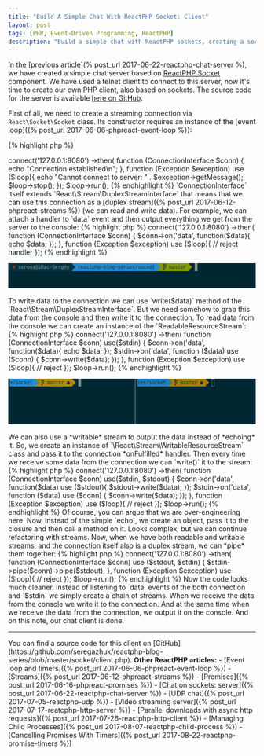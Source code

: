 ```yaml
---
title: "Build A Simple Chat With ReactPHP Socket: Client"
layout: post
tags: [PHP, Event-Driven Programming, ReactPHP]
description: "Build a simple chat with ReactPHP sockets, creating a socket client"
---
```


In the [previous article](% post_url 2017-06-22-reactphp-chat-server %), we have created a simple chat server based on [ReactPHP Socket](https://github.com/reactphp/socket) component. We have used a telnet client to connect to this server, now it's time to create our own PHP client, also based on sockets. The source code for the server is available [here on GitHub](https://github.com/seregazhuk/reactphp-blog-series/blob/master/socket/server.php).

First of all, we need to create a streaming connection via `React\Socket\Socket` class. Its constructor requires an instance of the [event loop]({% post_url 2017-06-06-phpreact-event-loop %}):

{% highlight php %}
<?php

use React\Socket\ConnectionInterface;

$loop = React\EventLoop\Factory::create();
$connector = new React\Socket\Connector($loop);
{% endhighlight %}

This class provides only a single method `connect($uri)` to connect to the server, which is listening on the specified URI. Remember that our [server]((% post_url 2017-06-22-reactphp-chat-server %)) is listening on `127.0.0.1:8080`. This method returns a [promise]({% post_url 2017-06-16-phpreact-promises %}). When this promise is fulfilled you receive an instance of the streaming connection which implements `React\Socket\ConnectionInterface`. If the promise is rejected you get an exception:

{% highlight php %}
<?php 

$loop = React\EventLoop\Factory::create();
$connector = new React\Socket\Connector($loop);

$connector
    ->connect('127.0.0.1:8080')
    ->then(
        function (ConnectionInterface $conn)  {
            echo "Connection established\n";
        },
        function (Exception $exception) use ($loop){
            echo "Cannot connect to server: " . $exception->getMessage();
            $loop->stop();
        });

$loop->run();
{% endhighlight %}

`ConnectionInterface` itself extends `React\Stream\DuplexStreamInterface` that means that we can use this connection as a [duplex stream]({% post_url 2017-06-12-phpreact-streams %}) (we can read and write data). For example, we can attach a handler to `data` event and then output everything we get from the server to the console:

{% highlight php %}
<?php 

// ...

$connector
    ->connect('127.0.0.1:8080')
    ->then(
        function (ConnectionInterface $conn)  {
            $conn->on('data', function($data){
                echo $data;
            });
        },
        function (Exception $exception) use ($loop){
            // reject handler
        });
{% endhighlight %}

<p class="">
    <img src="/assets/images/posts/reactphp/simple-chat-server-client-connect.gif" alt="cgn-edit" class="">
</p>

To write data to the connection we can use `write($data)` method of the `React\Stream\DuplexStreamInterface`. But we need somehow to grab this data from the console and then write it to the connection. To read data from the console we can create an instance of the `ReadableResourceStream`:

{% highlight php %}
<?php

$loop = React\EventLoop\Factory::create();
$stdin = new \React\Stream\ReadableResourceStream(STDIN, $loop);
{% endhighlight %}

And then attach a handler to the `data` event, so we can receive the input from the console and then write it to the connection:

{% highlight php %}
<?php

use React\Socket\ConnectionInterface;

$loop = React\EventLoop\Factory::create();
$connector = new React\Socket\Connector($loop);
$stdin = new \React\Stream\ReadableResourceStream(STDIN, $loop);

$connector
    ->connect('127.0.0.1:8080')
    ->then(
        function (ConnectionInterface $conn) use($stdin) {
            $conn->on('data', function($data){
                echo $data;
            });
            $stdin->on('data', function ($data) use ($conn) {
                $conn->write($data);
            });
        },
        function (Exception $exception) use ($loop){
            // reject 
        });

$loop->run();
{% endhighlight %}

<p class="">
    <img src="/assets/images/posts/reactphp/simple-chat-server-client-readable.gif" alt="cgn-edit" class="">
</p>

We can also use a *writable* stream to output the data instead of *echoing* it. So, we create an instance of `\React\Stream\WritableResourceStream` class and pass it to the connection *onFulfilled* handler. Then every time we receive some data from the connection we can `write()` it to the stream:

{% highlight php %}
<?php 

use React\Socket\ConnectionInterface;

$loop = React\EventLoop\Factory::create();

$connector = new React\Socket\Connector($loop);

$stdin = new \React\Stream\ReadableResourceStream(STDIN, $loop);
$stdout = new \React\Stream\WritableResourceStream(STDOUT, $loop);

$connector
    ->connect('127.0.0.1:8080')
    ->then(
        function (ConnectionInterface $conn) use($stdin, $stdout) {
            $conn->on('data', function($data) use ($stdout){
                $stdout->write($data);
            });
            
            $stdin->on('data', function ($data) use ($conn) {
                $conn->write($data);
            });
        },
        function (Exception $exception) use ($loop){
           // reject
        });

$loop->run();
{% endhighlight %}

Of course, you can argue that we are over-engineering here. Now, instead of the simple `echo`, we create an object, pass it to the closure and then call a method on it. Looks complex, but we can continue refactoring with streams. Now, when we have both readable and writable streams, and the connection itself also is a duplex stream, we can *pipe* them together:

{% highlight php %}
<?php

use React\Socket\ConnectionInterface;

$loop = React\EventLoop\Factory::create();
$connector = new React\Socket\Connector($loop);

$stdin = new \React\Stream\ReadableResourceStream(STDIN, $loop);
$stdout = new \React\Stream\WritableResourceStream(STDOUT, $loop);

$connector
    ->connect('127.0.0.1:8080')
    ->then(
        function (ConnectionInterface $conn) use ($stdout, $stdin) {
            $stdin->pipe($conn)->pipe($stdout);
        },
        function (Exception $exception) use ($loop){
            // reject
        });

$loop->run();
{% endhighlight %}

Now the code looks much cleaner. Instead of listening to `data` events of the both connection and `$stdin` we simply create a chain of streams. When we receive the data from the console we write it to the connection. And at the same time when we receive the data from the connection, we output it on the console. And on this note, our chat client is done.

<hr>

You can find a source code for this client on [GitHub](https://github.com/seregazhuk/reactphp-blog-series/blob/master/socket/client.php).

<strong>Other ReactPHP articles:</strong>

- [Event loop and timers]({% post_url 2017-06-06-phpreact-event-loop %})
- [Streams]({% post_url 2017-06-12-phpreact-streams %})
- [Promises]({% post_url 2017-06-16-phpreact-promises %})
- [Chat on sockets: server]({% post_url 2017-06-22-reactphp-chat-server %})
- [UDP chat]({% post_url 2017-07-05-reactphp-udp %})
- [Video streaming server]({% post_url 2017-07-17-reatcphp-http-server %})
- [Parallel downloads with async http requests]({% post_url 2017-07-26-reactphp-http-client %})
- [Managing Child Processes]({% post_url 2017-08-07-reactphp-child-process %})
- [Cancelling Promises With Timers]({% post_url 2017-08-22-reactphp-promise-timers %})
